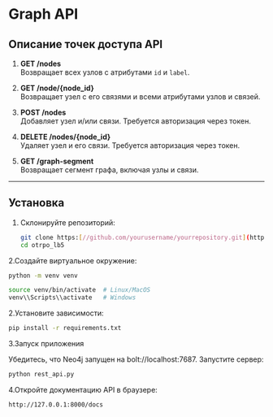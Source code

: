 # Graph API

## Описание точек доступа API

1. **GET /nodes**  
   Возвращает всех узлов с атрибутами `id` и `label`.

2. **GET /node/{node_id}**  
   Возвращает узел с его связями и всеми атрибутами узлов и связей.

3. **POST /nodes**  
   Добавляет узел и/или связи. Требуется авторизация через токен.

4. **DELETE /nodes/{node_id}**  
   Удаляет узел и его связи. Требуется авторизация через токен.

5. **GET /graph-segment**  
   Возвращает сегмент графа, включая узлы и связи.

---

## Установка

1. Склонируйте репозиторий:
   ```bash
   git clone https:[//github.com/yourusername/yourrepository.git](https://github.com/Janneryli/otrpo_lb5)
   cd otrpo_lb5
   ```

2.Создайте виртуальное окружение:

```bash
python -m venv venv

```
```bash
source venv/bin/activate  # Linux/MacOS
venv\\Scripts\\activate   # Windows
```

2.Установите зависимости:

```bash
pip install -r requirements.txt
```
3.Запуск приложения

Убедитесь, что Neo4j запущен на bolt://localhost:7687.
Запустите сервер:
```bash
python rest_api.py
```
4.Откройте документацию API в браузере:
```
http://127.0.0.1:8000/docs
```

